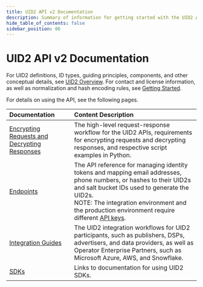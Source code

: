 ```yaml
---
title: UID2 API v2 Documentation
description: Summary of information for getting started with the UID2 API v2.
hide_table_of_contents: false
sidebar_position: 06
---
```


# UID2 API v2 Documentation

For UID2 definitions, ID types, guiding principles, components, and other conceptual details, see [UID2 Overview](intro.md). For contact and license information, as well as normalization and hash encoding rules, see [Getting Started](/docs/category/getting-started).

For details on using the API, see the following pages.

| Documentation | Content Description |
| :--- | :--- |
| [Encrypting Requests and Decrypting Responses](getting-started/gs-encryption-decryption.md) | The high-level request-response workflow for the UID2 APIs, requirements for encrypting requests and decrypting responses, and respective script examples in Python. |
| [Endpoints](endpoints/summary-endpoints.md) | The API reference for managing identity tokens and mapping email addresses, phone numbers, or hashes to their UID2s and salt bucket IDs used to generate the UID2s.<br/>NOTE: The integration environment and the production environment require different [API keys](ref-info/glossary-uid.md#gl-api-key). |
| [Integration Guides](guides/summary-guides.md) | The UID2 integration workflows for UID2 participants, such as publishers, DSPs, advertisers, and data providers, as well as Operator Enterprise Partners, such as Microsoft Azure, AWS, and Snowflake. |
| [SDKs](sdks/summary-sdks.md) | Links to documentation for using UID2 SDKs. | 
